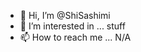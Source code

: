 - 👋 Hi, I’m @ShiSashimi
- 👀 I’m interested in ... stuff
- 📫 How to reach me ... N/A

<!---
ShiSashimi/ShiSashimi is a ✨ special ✨ repository because its `README.md` (this file) appears on your GitHub profile.
You can click the Preview link to take a look at your changes.
--->
